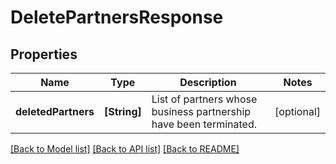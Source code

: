 # DeletePartnersResponse

## Properties
Name | Type | Description | Notes
------------ | ------------- | ------------- | -------------
**deletedPartners** | **[String]** | List of partners whose business partnership have been terminated. | [optional] 

[[Back to Model list]](../README.md#documentation-for-models) [[Back to API list]](../README.md#documentation-for-api-endpoints) [[Back to README]](../README.md)


